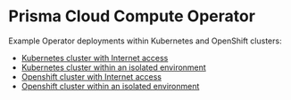 # Prisma Cloud Compute Operator

Example Operator deployments within Kubernetes and OpenShift clusters:
- [Kubernetes cluster with Internet access](./Kubernetes/kubernetes.md)
- [Kubernetes cluster within an isolated environment](./Kubernetes/offline_kubernetes.md)
- [Openshift cluster with Internet access](./OpenShift/openshift.md)
- [Openshift cluster within an isolated environment](./OpenShift/offline_openshift.md)